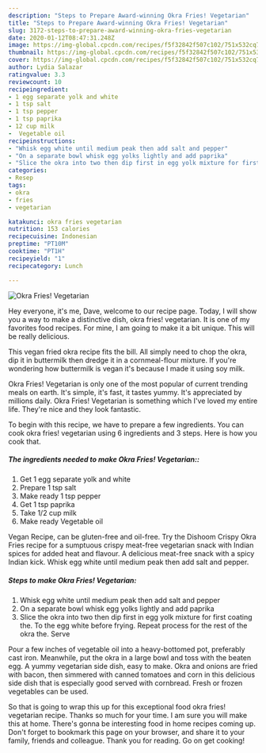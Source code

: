 ```yaml
---
description: "Steps to Prepare Award-winning Okra Fries! Vegetarian"
title: "Steps to Prepare Award-winning Okra Fries! Vegetarian"
slug: 3172-steps-to-prepare-award-winning-okra-fries-vegetarian
date: 2020-01-12T08:47:31.248Z
image: https://img-global.cpcdn.com/recipes/f5f32842f507c102/751x532cq70/okra-fries-vegetarian-recipe-main-photo.jpg
thumbnail: https://img-global.cpcdn.com/recipes/f5f32842f507c102/751x532cq70/okra-fries-vegetarian-recipe-main-photo.jpg
cover: https://img-global.cpcdn.com/recipes/f5f32842f507c102/751x532cq70/okra-fries-vegetarian-recipe-main-photo.jpg
author: Lydia Salazar
ratingvalue: 3.3
reviewcount: 10
recipeingredient:
- 1 egg separate yolk and white
- 1 tsp salt
- 1 tsp pepper
- 1 tsp paprika
- 12 cup milk
-  Vegetable oil
recipeinstructions:
- "Whisk egg white until medium peak then add salt and pepper"
- "On a separate bowl whisk egg yolks lightly and add paprika"
- "Slice the okra into two then dip first in egg yolk mixture for first coating the. To the egg white before frying. Repeat process for the rest of the okra the. Serve"
categories:
- Resep
tags:
- okra
- fries
- vegetarian

katakunci: okra fries vegetarian
nutrition: 153 calories
recipecuisine: Indonesian
preptime: "PT10M"
cooktime: "PT1H"
recipeyield: "1"
recipecategory: Lunch

---
```



![Okra Fries! Vegetarian](https://img-global.cpcdn.com/recipes/f5f32842f507c102/751x532cq70/okra-fries-vegetarian-recipe-main-photo.jpg)

Hey everyone, it's me, Dave, welcome to our recipe page. Today, I will show you a way to make a distinctive dish, okra fries! vegetarian. It is one of my favorites food recipes. For mine, I am going to make it a bit unique. This will be really delicious.

This vegan fried okra recipe fits the bill. All simply need to chop the okra, dip it in buttermilk then dredge it in a cornmeal-flour mixture. If you&#39;re wondering how buttermilk is vegan it&#39;s because I made it using soy milk.

Okra Fries! Vegetarian is only one of the most popular of current trending meals on earth. It's simple, it's fast, it tastes yummy. It's appreciated by millions daily. Okra Fries! Vegetarian is something which I've loved my entire life. They're nice and they look fantastic.


To begin with this recipe, we have to prepare a few ingredients. You can cook okra fries! vegetarian using 6 ingredients and 3 steps. Here is how you cook that.

##### The ingredients needed to make Okra Fries! Vegetarian::

1. Get 1 egg separate yolk and white
1. Prepare 1 tsp salt
1. Make ready 1 tsp pepper
1. Get 1 tsp paprika
1. Take 1/2 cup milk
1. Make ready  Vegetable oil


Vegan Recipe, can be gluten-free and oil-free. Try the Dishoom Crispy Okra Fries recipe for a sumptuous crispy meat-free vegetarian snack with Indian spices for added heat and flavour. A delicious meat-free snack with a spicy Indian kick. Whisk egg white until medium peak then add salt and pepper. 

##### Steps to make Okra Fries! Vegetarian:

1. Whisk egg white until medium peak then add salt and pepper
1. On a separate bowl whisk egg yolks lightly and add paprika
1. Slice the okra into two then dip first in egg yolk mixture for first coating the. To the egg white before frying. Repeat process for the rest of the okra the. Serve


Pour a few inches of vegetable oil into a heavy-bottomed pot, preferably cast iron. Meanwhile, put the okra in a large bowl and toss with the beaten egg. A yummy vegetarian side dish, easy to make. Okra and onions are fried with bacon, then simmered with canned tomatoes and corn in this delicious side dish that is especially good served with cornbread. Fresh or frozen vegetables can be used. 

So that is going to wrap this up for this exceptional food okra fries! vegetarian recipe. Thanks so much for your time. I am sure you will make this at home. There's gonna be interesting food in home recipes coming up. Don't forget to bookmark this page on your browser, and share it to your family, friends and colleague. Thank you for reading. Go on get cooking!
